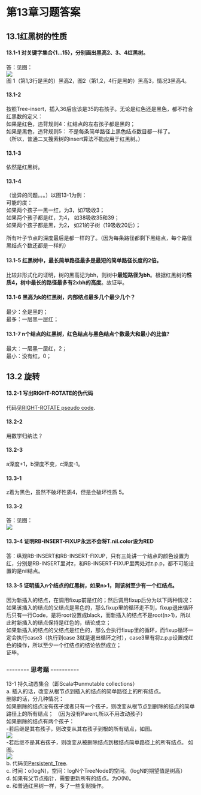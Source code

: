 第13章习题答案
=
## 13.1红黑树的性质  
#### 13.1-1 对关键字集合{1...15}，分别画出黑高2、3、4红黑树。  
答：见图：  
![](https://github.com/zhuxiuwei/CLRS/blob/master/Images/13.1-1.png)  
图 1（第1,3行是黑的）黑高2，图2（第1,2，4行是黑的）黑高3，情况3黑高4。  

#### 13.1-2  
按照Tree-insert，插入36后应该是35的右孩子。无论是红色还是黑色，都不符合红黑数的定义：  
如果是红色，违背规则4：红结点的左右孩子都是黑的；  
如果是黑色，违背规则5： 不是每条简单路径上黑色结点数目都一样了。  
（所以，普通二叉搜索树的insert算法不能应用于红黑树。）  

#### 13.1-3  
依然是红黑树。  

#### 13.1-4  
（诡异的问题。。。）以图13-1为例：  
可能的度：  
如果两个孩子一黑一红，为3，如7吸收3；  
如果两个孩子都是红，为4， 如38吸收35和39；  
如果两个孩子都是黑，为2， 如21的子树（19吸收20后）；  

所有叶子节点的深度最后是都一样的了。（因为每条路径都剩下黑结点，每个路径黑结点个数还都是一样的）  

#### 13.1-5 红黑树中，最长简单路径最多是最短的简单路径长度的2倍。  
比较非形式化的证明，树的黑高记为bh，则树中**最短路径为bh**。根据红黑树的**性质4，树中最长的路径最多有2xbh的高度**。故证毕。  

#### 13.1-6 黑高为k的红黑树，内部结点最多几个最少几个？  
最少：全是黑的；  
最多：一层黑一层红；  

#### 13.1-7 n个结点的红黑树，红色结点与黑色结点个数最大和最小的比值?  
最大：一层黑一层红，2；  
最小：没有红，0；  

## 13.2 旋转  
#### 13.2-1 写出RIGHT-ROTATE的伪代码  
代码见[RIGHT-ROTATE pseudo code](https://github.com/zhuxiuwei/CLRS/blob/master/src/chap13_RedBlackTree/RIGHT-ROTATE.pseudo).  

#### 13.2-2  
用数学归纳法？  

#### 13.2-3  
a深度+1，b深度不变，c深度-1。  

#### 13.3-1  
z着为黑色，虽然不破坏性质4，但是会破坏性质 5。  

#### 13.3-2  
答：见图：  
![](https://github.com/zhuxiuwei/CLRS/blob/master/Images/13.3-2.png)  

#### 13.3-4 证明RB-INSERT-FIXUP永远不会将T.nil.color设为RED  
答：纵观RB-INSERT和RB-INSERT-FIXUP，只有三处讲一个结点的颜色设置为红，分别是RB-INSERT里对z，和RB-INSERT-FIXUP里两处对z.p.p，都不可能设置的是nil结点。  

#### 13.3-5 证明插入n个结点的红黑树，如果n>1，则该树至少有一个红结点。  
因为新插入的结点，在调用fixup前是红的；然后调用fixup后分为以下两种情况：  
如果该插入的结点的父结点是黑色的，那么fixup里的循环走不到，fixup退出循环后只有一行Code，是将root设置成black，而新插入的结点不是root(n>1)，所以此时新插入的结点保持是红色的，结论成立；  
如果新插入的结点的父结点是红色的，那么会执行fixup里的循环，而fixup循环一定会执行case3（执行到case 3就是退出循环之时），case3里有将z.p.p设置成红色的操作，所以至少一个红结点的结论依然成立；  
证毕。  

### -------- 思考题 ----------  
13-1 持久动态集合（即Scala中unmutable collections）  
a. 插入的话，改变从根节点到插入的结点的简单路径上的所有结点。  
删除的话，分几种情况：  
如果删除的结点没有孩子或者只有一个孩子，则改变从根节点到删除的结点的简单路径上的所有结点；  （因为没有Parent,所以不用改动孩子）  
如果删除的结点有两个孩子：  
	-若后继是其右孩子，则改变从其右孩子到根的所有结点，如图。  
	![](https://github.com/zhuxiuwei/CLRS/blob/master/Images/13-1-a.1.png)  
	-若后继不是其右孩子，则改变从被删除结点到根结点简单路径上的所有结点。  如图。  
	![](https://github.com/zhuxiuwei/CLRS/blob/master/Images/13-1-a.2.png)  
b. 代码见[Persistent_Tree](https://github.com/zhuxiuwei/CLRS/blob/master/src/chap13_RedBlackTree/Persistent_Tree.java).  
c. 时间：o(logN)，空间：logN个TreeNode的空间。（logN的期望值是树高）  
d. 如果有父节点指针，需要更新所有的结点。为O(N)。  
e. 和普通红黑树一样，多了一些复制操作。  

